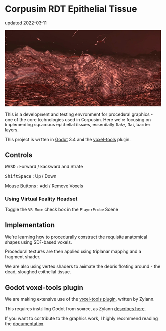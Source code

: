 # Corpusim RDT Epithelial Tissue

updated 2022-03-11

![Corpusim Image](corpusim_banner.jpg)

This is a development and testing environment for procedural graphics - one of the core technologies used in Corpusim. Here we're focusing on implementing squamous epithelial tissues, essentially flaky, flat, barrier layers.

This project is written in [Godot](https://godotengine.org/) 3.4 and the [voxel-tools](https://github.com/Zylann/godot_voxel) plugin.

## Controls

<kbd>W</kbd><kbd>A</kbd><kbd>S</kbd><kbd>D</kbd> : Forward / Backward and Strafe

<kbd>Shift</kbd><kbd>Space</kbd> : Up / Down

Mouse Buttons : Add / Remove Voxels

### Using Virtual Reality Headset

Toggle the `VR Mode` check box in the `PlayerProbe` Scene



## Implementation

We're learning how to procedurally construct the requisite anatomical shapes using  SDF-based voxels.

Procedural textures are then applied using triplanar mapping and a fragment shader.

We are also using vertex shaders to animate the debris floating around - the dead, sloughed epithelial tissue.



## Godot voxel-tools plugin

We are making extensive use of the [voxel-tools plugin](https://github.com/Zylann/godot_voxel), written by Zylann.

This requires installing Godot from source, as Zylann [describes here](https://voxel-tools.readthedocs.io/en/latest/getting_the_module/).

If you want to contribute to the graphics work, I highly recommend reading the [documentation](https://voxel-tools.readthedocs.io/en/latest/overview/).